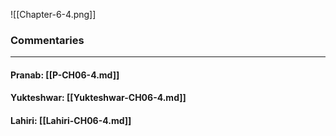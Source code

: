 ![[Chapter-6-4.png]]

### Commentaries

---

#### Pranab: [[P-CH06-4.md]]

#### Yukteshwar: [[Yukteshwar-CH06-4.md]]

#### Lahiri: [[Lahiri-CH06-4.md]]
